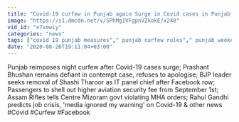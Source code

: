 ```yaml
---
title: "Covid-19 curfew in Punjab again Surge in Covid cases in Punjab Oneindia News"
image: "https://s1.dmcdn.net/v/SPhMg1VFgpnVZkokE/x240"
vid_id: "x7vowiy"
categories: "news"
tags: ["covid 19 punjab measures"," punjab curfew rules"," punjab weekend curfew"]
date: "2020-08-26T19:11:04+03:00"
---
```

Punjab reimposes night curfew after Covid-19 cases surge; Prashant Bhushan remains defiant in contempt case, refuses to apologise; BJP leader seeks removal of Shashi Tharoor as IT panel chief after Facebook row; Passengers to shell out higher aviation security fee from September 1st; Assam Rifles tells Centre Mizoram govt violating MHA orders; Rahul Gandhi predicts job crisis, 'media ignored my warning' on Covid-19 &amp; other news  <br>#Covid #Curfew #Facebook
